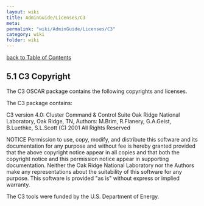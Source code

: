 ```yaml
---
layout: wiki
title: AdminGuide/Licenses/C3
meta: 
permalink: "wiki/AdminGuide/Licenses/C3"
category: wiki
folder: wiki
---
```

<!-- Name: AdminGuide/Licenses/C3 -->
<!-- Version: 1 -->
<!-- Author: jparpail -->
[back to Table of Contents](AdminGuide)

## 5.1 C3 Copyright

The C3 OSCAR package contains the following copyrights and licenses.

The C3 package contains:

C3 version 4.0: Cluster Command & Control Suite
Oak Ridge National Laboratory, Oak Ridge, TN,
Authors: M.Brim, R.Flanery, G.A.Geist, B.Luethke, S.L.Scott
(C) 2001 All Rights Reserved

NOTICE
Permission to use, copy, modify, and distribute this software and its documentation for any purpose and without fee is hereby granted provided that the above copyright notice appear in all copies and that both the copyright notice and this permission notice appear in supporting documentation.
Neither the Oak Ridge National Laboratory nor the Authors make any representations about the suitability of this software for any purpose. This software is provided "as is" without express or implied warranty.

The C3 tools were funded by the U.S. Department of Energy.
